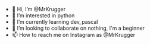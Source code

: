 - 👋 Hi, I’m @MrKrugger
- 👀 I’m interested in python
- 🌱 I’m currently learning dev_pascal
- 💞️ I’m looking to collaborate on nothing, I'm a beginner
- 📫 How to reach me on Instagram as @MrKrugger

<!---
MrKrugger/MrKrugger is a ✨ special ✨ repository because its `README.md` (this file) appears on your GitHub profile.
You can click the Preview link to take a look at your changes.
--->
